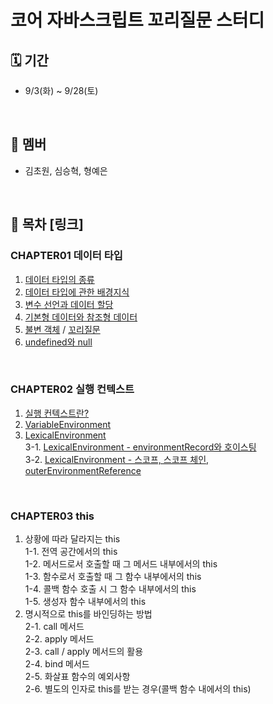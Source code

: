 # 코어 자바스크립트 꼬리질문 스터디

## 🗓️ 기간

- 9/3(화) ~ 9/28(토) <br />
<br/>

## 🍚 멤버

- 김초원, 심승혁, 형예은 <br />
<br/>

## 📖 목차 [링크]

### CHAPTER01 데이터 타입

1. [데이터 타입의 종류](https://github.com/Bob-Buddy/core-javascript/blob/master/ch1/steve-shim/240903.md)
2. [데이터 타입에 관한 배경지식](https://github.com/Bob-Buddy/core-javascript/blob/master/ch1/steve-shim/240903.md)
3. [변수 선언과 데이터 할당](https://github.com/Bob-Buddy/core-javascript/blob/master/ch1/steve-shim/240903.md)
4. [기본형 데이터와 참조형 데이터](https://github.com/Bob-Buddy/core-javascript/blob/master/ch1/steve-shim/240903.md)
5. [불변 객체](https://github.com/Bob-Buddy/core-javascript/blob/master/ch1/tsihnavy99/240907.md) / [꼬리질문](https://github.com/Bob-Buddy/core-javascript/blob/master/ch1/steve-shim/240907.md)
6. [undefined와 null](https://github.com/Bob-Buddy/core-javascript/blob/master/ch1/kimifield98/240907.md)
<br/>

### CHAPTER02 실행 컨텍스트

1. [실행 컨텍스트란?](https://github.com/Bob-Buddy/core-javascript/blob/master/ch2/steve-shim/240910.md)
2. [VariableEnvironment](https://github.com/Bob-Buddy/core-javascript/blob/master/ch2/steve-shim/240910.md)
3. [LexicalEnvironment](https://github.com/Bob-Buddy/core-javascript/blob/master/ch2/steve-shim/240910.md)<br />
   3-1. [LexicalEnvironment - environmentRecord와 호이스팅](https://github.com/Bob-Buddy/core-javascript/blob/master/ch2/tsihnavy99/240910.md) <br />
   3-2. [LexicalEnvironment - 스코프, 스코프 체인, outerEnvironmentReference](https://github.com/Bob-Buddy/core-javascript/blob/master/ch2/kimfield98/240910.md)
<br/>

### CHAPTER03 this

1. 상황에 따라 달라지는 this<br/>
   1-1. 전역 공간에서의 this<br/>
   1-2. 메서드로서 호출할 때 그 메서드 내부에서의 this<br/>
   1-3. 함수로서 호출할 때 그 함수 내부에서의 this<br/>
   1-4. 콜백 함수 호출 시 그 함수 내부에서의 this<br/>
   1-5. 생성자 함수 내부에서의 this<br/>
2. 명시적으로 this를 바인딩하는 방법<br/>
   2-1. call 메서드<br/>
   2-2. apply 메서드<br/>
   2-3. call / apply 메서드의 활용<br/>
   2-4. bind 메서드<br/>
   2-5. 화살표 함수의 예외사항<br/>
   2-6. 별도의 인자로 this를 받는 경우(콜백 함수 내에서의 this)<br/>
